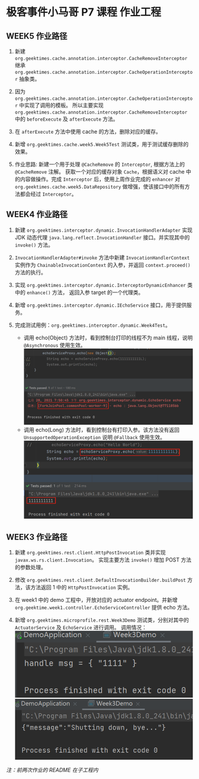 # 极客事件小马哥 P7 课程 作业工程

## WEEK5 作业路径
1. 新建 `org.geektimes.cache.annotation.interceptor.CacheRemoveInterceptor` 
   继承 `org.geektimes.cache.annotation.interceptor.CacheOperationInterceptor` 抽象类。
   
2. 因为 `org.geektimes.cache.annotation.interceptor.CacheOperationInterceptor` 中实现了调用的模板。
   所以主要实现 `org.geektimes.cache.annotation.interceptor.CacheRemoveInterceptor` 中的 `beforeExecute` 及 `afterExecute` 方法。
   
3. 在 `afterExecute` 方法中使用 cache 的方法，删除对应的缓存。

4. 新增 `org.geektimes.cache.week5.Week5Test` 测试类，用于测试缓存删除的效果。
5. 作业思路: 新建一个用于处理 `@CacheRemove` 的 `Interceptor`, 根据方法上的 `@CacheRemove` 注解。
   获取一个对应的缓存对象 `Cache`，根据语义对 cache 中的内容做操作。完成 `Interceptor` 后，使用上周作业完成的 `enhancer` 
   对 `org.geektimes.cache.week5.DataRepository` 做增强，使该接口中的所有方法都会经过 `Interceptor`。

## WEEK4 作业路径
1. 新建 `org.geektimes.interceptor.dynamic.InvocationHandlerAdapter` 实现 JDK 动态代理 
   `java.lang.reflect.InvocationHandler` 接口。并实现其中的 `invoke()` 方法。
   
2. `InvocationHandlerAdapter#invoke` 方法中新建 `InvocationHandlerContext` 实例作为 
   `ChainableInvocationContext` 的入参，并返回 `context.proceed()` 方法的执行。
   
3. 实现 `org.geektimes.interceptor.dynamic.InterceptorDynamicEnhancer` 类中的 `enhance()` 方法，
   返回入参 target 的一个代理类。
   
4. 新增 `org.geektimes.interceptor.dynamic.IEchoService` 接口，用于提供服务。
5. 完成测试用例：`org.geektimes.interceptor.dynamic.Week4Test`。
   * 调用 echo(Object) 方法时，看到控制台打印的线程不为 main 线程，说明 `@Asynchronous` 使用生效。
   ![img_4.png](img_4.png)
   * 调用 echo(Long) 方法时，看到控制台有打印入参。该方法没有返回 `UnsupportedOperationException` 说明 `@Fallback` 使用生效。
   ![img_3.png](img_3.png)
     
## WEEK3 作业路径
1. 新建 `org.geektimes.rest.client.HttpPostInvocation` 类并实现 `javax.ws.rs.client.Invocation`。
实现主要方法 `invoke()` 增加 POST 方法的参数处理。

2. 修改 `org.geektimes.rest.client.DefaultInvocationBuilder.buildPost` 方法，该方法返回 1 中的 `HttpPostInvocation` 实例。

3. 在 week1 中的 demo 工程中，开放对应的 actuator endpoint。并新增 `org.geektime.week1.controller.EchoServiceController` 
   提供 echo 方法。
   
4. 新增 `org.geektimes.microprofile.rest.Week3Demo` 测试类，分别对其中的 `ActuatorService` 及 `EchoService` 进行调用。
调用情况：
   ![img.png](img.png)
   ![img_1.png](img_1.png)
   
*注：前两次作业的 README 在子工程内*
